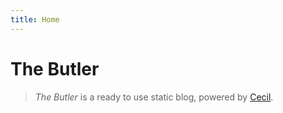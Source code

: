 ```yaml
---
title: Home
---
```


# The Butler

> _The Butler_ is a ready to use static blog, powered by [Cecil](https://cecil.app).
